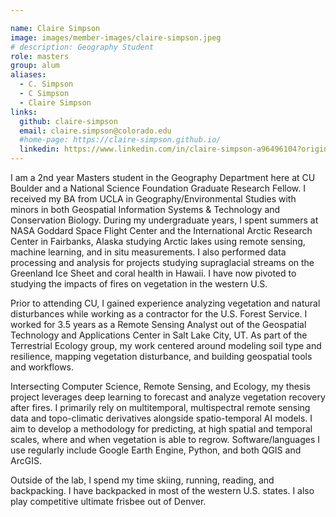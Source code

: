```yaml
---

name: Claire Simpson
image: images/member-images/claire-simpson.jpeg
# description: Geography Student
role: masters
group: alum
aliases:
  - C. Simpson
  - C Simpson
  - Claire Simpson
links:
  github: claire-simpson
  email: claire.simpson@colorado.edu
  #home-page: https://claire-simpson.github.io/
  linkedin: https://www.linkedin.com/in/claire-simpson-a96496104?original_referer=https%3A%2F%2Fwww.google.com%2F
---
```


I am a 2nd year Masters student in the Geography Department here at CU Boulder and a National Science Foundation Graduate Research Fellow. I received my BA from UCLA in Geography/Environmental Studies with minors in both Geospatial Information Systems & Technology and Conservation Biology. During my undergraduate years, I spent summers at NASA Goddard Space Flight Center and the International Arctic Research Center in Fairbanks, Alaska studying Arctic lakes using remote sensing, machine learning, and in situ measurements. I also performed data processing and analysis for projects studying supraglacial streams on the Greenland Ice Sheet and coral health in Hawaii. I have now pivoted to studying the impacts of fires on vegetation in the western U.S. 

Prior to attending CU, I gained experience analyzing vegetation and natural disturbances while working as a contractor for the U.S. Forest Service. I worked for 3.5 years as a Remote Sensing Analyst out of the Geospatial Technology and Applications Center in Salt Lake City, UT. As part of the Terrestrial Ecology group, my work centered around modeling soil type and resilience, mapping vegetation disturbance, and building geospatial tools and workflows. 

Intersecting Computer Science, Remote Sensing, and Ecology, my thesis project leverages deep learning to forecast and analyze vegetation recovery after fires. I primarily rely on multitemporal, multispectral remote sensing data and topo-climatic derivatives alongside spatio-temporal AI models. I aim to develop a methodology for predicting, at high spatial and temporal scales, where and when vegetation is able to regrow. Software/languages I use regularly include Google Earth Engine, Python, and both QGIS and ArcGIS.

Outside of the lab, I spend my time skiing, running, reading, and backpacking. I have backpacked in most of the western U.S. states. I also play competitive ultimate frisbee out of Denver.
